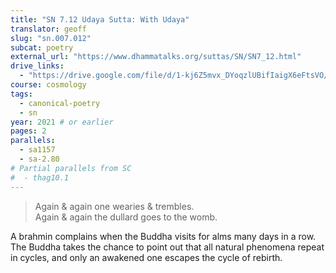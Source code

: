 ```yaml
---
title: "SN 7.12 Udaya Sutta: With Udaya"
translator: geoff
slug: "sn.007.012"
subcat: poetry
external_url: "https://www.dhammatalks.org/suttas/SN/SN7_12.html"
drive_links:
  - "https://drive.google.com/file/d/1-kj6Z5mvx_DYoqzlUBifIaigX6eFtsVO/view?usp=drivesdk"
course: cosmology
tags:
  - canonical-poetry
  - sn
year: 2021 # or earlier
pages: 2
parallels:
  - sa1157
  - sa-2.80
# Partial parallels from SC
#  - thag10.1
---
```


> Again & again one wearies & trembles.  
Again & again the dullard goes to the womb.

A brahmin complains when the Buddha visits for alms many days in a row.
The Buddha takes the chance to point out that all natural phenomena repeat in cycles, and only an awakened one escapes the cycle of rebirth.
